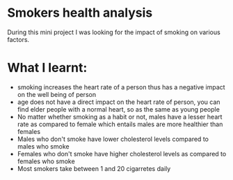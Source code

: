 # Smokers health analysis

During this mini project I was looking for the impact of smoking on various factors.

# What I learnt:

- smoking increases the heart rate of a person thus has a negative impact on the well being of person
- age does not have a direct impact on the heart rate of person, you can find elder people with a normal heart, so as the same as young people
- No matter whether smoking as a habit or not, males have a lesser heart rate as compared to female which entails males are more healthier than females
- Males who don't smoke have lower cholesterol levels compared to males who smoke
- Females who don't smoke have higher cholesterol levels as compared to females who smoke
- Most smokers take between 1 and 20 cigarretes daily
